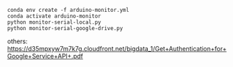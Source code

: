 ```
conda env create -f arduino-monitor.yml
conda activate arduino-monitor
python monitor-serial-local.py
python monitor-serial-google-drive.py
```

others: https://d35mpxyw7m7k7g.cloudfront.net/bigdata_1/Get+Authentication+for+Google+Service+API+.pdf
